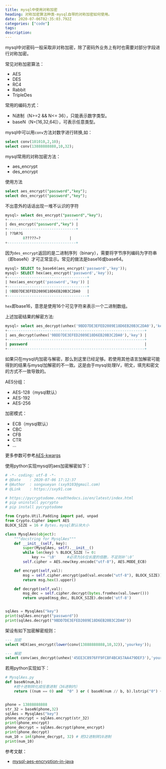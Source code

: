 ```yaml
---
title: mysql中使用对称加密 
heading: 对称加密算法种类-mysql自带的对称加密如何使用。
date: 2020-07-06T02:35:03.792Z
categories: ["code"]
tags: 
description: 
---
```



mysql中对密码一般采取非对称加密，除了密码外业务上有时也需要对部分字段进行对称加密。

常见对称加密算法：
- AES
- DES
- RC4
- Rabbit
- TripleDes

常用的编码方式：
- N进制（N>=2 && N<= 36），只能表示数字类型。
- baseN（N=[16,32,64]），可表示任意类型。

mysql中可以用`conv`方法对数字进行转换,如：
```sql
select conv(101010,2,10);
select conv(13888888888,10,32);
```


mysql常用的对称加密方法：
- aes_encrypt
- des_encrypt

使用方法
```sql
select aes_encrypt("password","key");
select des_encrypt("password","key");
```

不出意外的话话出现一堆不认识的字符
```sql
mysql> select des_encrypt("password","key");
+-------------------------------+
| des_encrypt("password","key") |
+-------------------------------+
| ??bR?G
        8?????=?             |
+-------------------------------+
```

因为`des_encrypt`返回的是二进制序列（binary），需要将字节序列编码为字符串（即baseN）才可正常显示。常见的做法是base16或base64。
```sql
mysql> SELECT to_base64(aes_encrypt('password','key')); 
mysql> SELECT hex(aes_encrypt('password','key')); 
+------------------------------------+
| hex(aes_encrypt('password','key')) |
+------------------------------------+
| 9BDD7DE3EFED2089E18D6EB20B3C2DA0   |
+------------------------------------+
```

`hex`即base16，意思是使用16个可见字符来表示一个二进制数组。

上述加密结果的解密方法:
```sql
mysql> select aes_decrypt(unhex('9BDD7DE3EFED2089E18D6EB20B3C2DA0'),'key');
+--------------------------------------------------------------+
| aes_decrypt(unhex('9BDD7DE3EFED2089E18D6EB20B3C2DA0'),'key') |
+--------------------------------------------------------------+
| password                                                     |
+--------------------------------------------------------------+
```

如果只在mysql内加密与解密，那么到这里已经足够。若使用其他语言加解密可能得到的结果与mysql加解密的不一致。这是由于mysql处理IV，明文，填充和密文的方式不一致导致的。

AES分组：
- AES-128（mysql默认）
- AES-192
- AES-256

加密模式：
- ECB（mysql默认）
- CBC
- CFB
- CTR
- ...

更多参数可参考[AES-kwargs](https://pycryptodome.readthedocs.io/en/latest/src/cipher/aes.html#Crypto.Cipher.AES.new)

使用python实现mysql的aes加密解密如下：
```python
# -*- coding: utf-8 -*-
# @Date    : 2020-07-06 17:12:37
# @Author  : songxueyan (sxy9103@gmail.com)
# @Link    : https://sxy91.com

# https://pycryptodome.readthedocs.io/en/latest/index.html
# pip uninstall pycrypto
# pip install pycryptodome

from Crypto.Util.Padding import pad, unpad
from Crypto.Cipher import AES
BLOCK_SIZE = 16 # Bytes，mysql默认块大小

class MysqlAes(object):
	"""docstring for MysqlAes"""
	def __init__(self, key):
		super(MysqlAes, self).__init__()
		while len(key) % BLOCK_SIZE != 0:
			key += '\0'		#必须为16位长度的倍数，不足则补‘\0’
		self.cipher = AES.new(key.encode("utf-8"), AES.MODE_ECB)

	def encrypt(self,val):
		msg = self.cipher.encrypt(pad(val.encode("utf-8"), BLOCK_SIZE))
		return msg.hex().upper()

	def decrypt(self,val):
		msg_dec = self.cipher.decrypt(bytes.fromhex(val.lower()))
		return unpad(msg_dec, BLOCK_SIZE).decode('utf-8')


sqlAes = MysqlAes("key")
print(sqlAes.encrypt("password"))
print(sqlAes.decrypt("9BDD7DE3EFED2089E18D6EB20B3C2DA0"))
```

架设有如下加密解密规则：
```sql
--- 加密
select HEX(aes_encrypt(lower(conv(13888888888,10,32)),'yourkey'));

--- 解密
select conv(aes_decrypt(unhex('45EE3C8976FF9FC8F4BCA57AA479DEF3'),'yourkey'),32,10);
```


若用python实现如下：
```python
# MysqlAes.py
def baseN(num,b):
	#把十进制转化成任意进制（36进制内）
	return ((num == 0) and  "0" ) or ( baseN(num // b, b).lstrip("0") + "0123456789abcdefghijklmnopqrstuvwxyz"[num % b])


phone = 13888888888
str_32 = baseN(phone,32)
sqlAes = MysqlAes("key")
phone_encrypt = sqlAes.encrypt(str_32)
print(phone_encrypt)
phone_decrypt = sqlAes.decrypt(phone_encrypt)
print(phone_decrypt)
num_10 = int(phone_decrypt, 32) # 把32进制转10进制
print(num_10)
```


参考文献：
- [mysql-aes-encryption-in-java](https://info.michael-simons.eu/2011/07/18/mysql-compatible-aes-encryption-decryption-in-java/)

